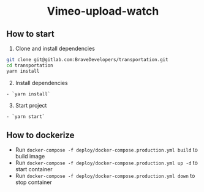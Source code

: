 <div align="center">
  <h1>Vimeo-upload-watch</h1>
</div>

## How to start

  1. Clone and install dependencies

  ```bash
  git clone git@gitlab.com:BraveDevelopers/transportation.git
  cd transportation
  yarn install
  ```

  2. Install dependencies

    - `yarn install`

  3. Start project

    - `yarn start`

## How to dockerize

- Run `docker-compose -f deploy/docker-compose.production.yml build` to build image
- Run `docker-compose -f deploy/docker-compose.production.yml up -d` to start container
- Run `docker-compose -f deploy/docker-compose.production.yml down` to stop container
